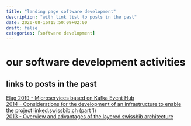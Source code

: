 ```yaml
---
title: "landing page software development"
description: "with link list to posts in the past"
date: 2020-08-16T15:50:09+02:00
draft: false
categories: [software development]
---
```


# our software development activities

## links to posts in the past
[Elag 2019 - Microservices based on Kafka Event Hub](https://swissbib.gitlab.io/presentations/microservices-and-kafka/)  
[2014 - Considerations for the development of an infrastructure to enable the project linked.swissbib.ch (part 1) ](https://swissbib.blogspot.com/2014/06/considerations-for-development-of.html)  
[2013 - Overview and advantages of the layered swissbib architecture](https://swissbib.blogspot.com/2013/12/overview-and-advantages-of-layered.html)  
